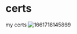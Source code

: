 # certs
my certs
![1661718145869](https://user-images.githubusercontent.com/8310347/200717617-2317f721-d265-4c96-bb1a-d9590d8c804a.png)
